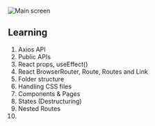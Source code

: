![Main screen](https://user-images.githubusercontent.com/56340295/235043438-3209fa6d-af7f-4eb6-9a92-74a050214164.png)


## Learning

1. Axios API
2. Public APIs
3. React props, useEffect()
4. React BrowserRouter, Route, Routes and Link
5. Folder structure
6. Handling CSS files
7. Components & Pages
8. States (Destructuring)
9. Nested Routes
10. 
